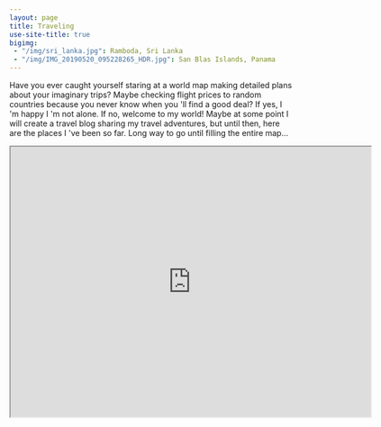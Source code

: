 ```yaml
---
layout: page
title: Traveling
use-site-title: true
bigimg: 
 - "/img/sri_lanka.jpg": Ramboda, Sri Lanka
 - "/img/IMG_20190520_095228265_HDR.jpg": San Blas Islands, Panama
---
```


Have you ever caught yourself staring at a world map making detailed plans about your imaginary trips? Maybe checking flight prices to random countries because you never know when you 'll find a good deal? If yes, I 'm happy I 'm not alone. If no, welcome to my world! Maybe at some point I will create a travel blog sharing my travel adventures, but until then, here are the places I 've been so far. Long way to go until filling the entire map...

<iframe src="https://www.google.com/maps/d/u/0/embed?mid=1BcK-2CaiLY4gxsdd5RWaWcrordzmFxSi" width="640" height="480"></iframe>

<!-- I 've been lucky enough to be given the opportunity to travel to different places of the world and I am always amazed by the unexplored beauties of our planet. But even -->
